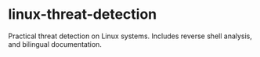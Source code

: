 # linux-threat-detection
Practical threat detection on Linux systems. Includes reverse shell analysis, and bilingual documentation.
